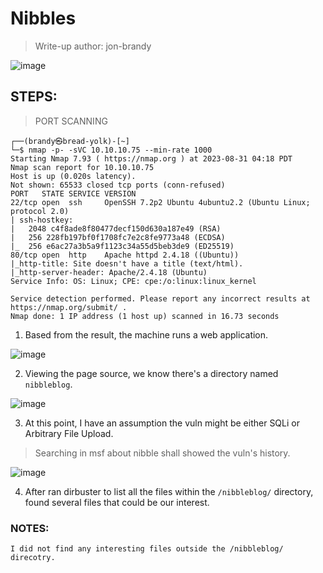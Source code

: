 # Nibbles
> Write-up author: jon-brandy

![image](https://github.com/jon-brandy/hackthebox/assets/70703371/ecef1d4d-8619-447a-ab65-02edffd61d40)


## STEPS:

> PORT SCANNING

```
┌──(brandy㉿bread-yolk)-[~]
└─$ nmap -p- -sVC 10.10.10.75 --min-rate 1000        
Starting Nmap 7.93 ( https://nmap.org ) at 2023-08-31 04:18 PDT
Nmap scan report for 10.10.10.75
Host is up (0.020s latency).
Not shown: 65533 closed tcp ports (conn-refused)
PORT   STATE SERVICE VERSION
22/tcp open  ssh     OpenSSH 7.2p2 Ubuntu 4ubuntu2.2 (Ubuntu Linux; protocol 2.0)
| ssh-hostkey: 
|   2048 c4f8ade8f80477decf150d630a187e49 (RSA)
|   256 228fb197bf0f1708fc7e2c8fe9773a48 (ECDSA)
|_  256 e6ac27a3b5a9f1123c34a55d5beb3de9 (ED25519)
80/tcp open  http    Apache httpd 2.4.18 ((Ubuntu))
|_http-title: Site doesn't have a title (text/html).
|_http-server-header: Apache/2.4.18 (Ubuntu)
Service Info: OS: Linux; CPE: cpe:/o:linux:linux_kernel

Service detection performed. Please report any incorrect results at https://nmap.org/submit/ .
Nmap done: 1 IP address (1 host up) scanned in 16.73 seconds
```

1. Based from the result, the machine runs a web application.

![image](https://github.com/jon-brandy/hackthebox/assets/70703371/bfa46a9d-2375-4e66-82d2-627c3e3874e5)


2. Viewing the page source, we know there's a directory named `nibbleblog`.

![image](https://github.com/jon-brandy/hackthebox/assets/70703371/4ed35387-6a77-4c0f-9524-8a00eb907724)


3. At this point, I have an assumption the vuln might be either SQLi or Arbitrary File Upload.

> Searching in msf about nibble shall showed the vuln's history.

![image](https://github.com/jon-brandy/hackthebox/assets/70703371/57c291fa-f000-4380-9531-a5c96088559d)


4. After ran dirbuster to list all the files within the `/nibbleblog/` directory, found several files that could be our interest.

### NOTES:

```
I did not find any interesting files outside the /nibbleblog/ direcotry.
```


